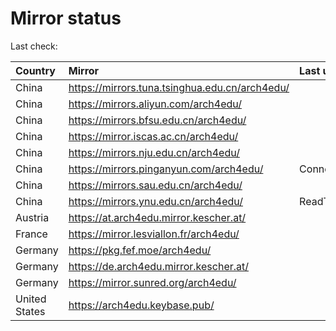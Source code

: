 <script src="./time.js"></script>
# Mirror status
Last check: <script type="text/javascript">localize(1673491423.59922);</script>

|Country|Mirror|Last update|
|:------|:-----|:----------|
|China|https://mirrors.tuna.tsinghua.edu.cn/arch4edu/|<script type="text/javascript">localize(1673462179);</script>|
|China|https://mirrors.aliyun.com/arch4edu/|<script type="text/javascript">localize(1673462179);</script>|
|China|https://mirrors.bfsu.edu.cn/arch4edu/|<script type="text/javascript">localize(1673462179);</script>|
|China|https://mirror.iscas.ac.cn/arch4edu/|<script type="text/javascript">localize(1673462179);</script>|
|China|https://mirrors.nju.edu.cn/arch4edu/|<script type="text/javascript">localize(1673375854);</script>|
|China|https://mirrors.pinganyun.com/arch4edu/|ConnectTimeout|
|China|https://mirrors.sau.edu.cn/arch4edu/|<script type="text/javascript">localize(1671258899);</script>|
|China|https://mirrors.ynu.edu.cn/arch4edu/|ReadTimeout|
|Austria|https://at.arch4edu.mirror.kescher.at/|<script type="text/javascript">localize(1673462179);</script>|
|France|https://mirror.lesviallon.fr/arch4edu/|<script type="text/javascript">localize(1673462179);</script>|
|Germany|https://pkg.fef.moe/arch4edu/|<script type="text/javascript">localize(1673462179);</script>|
|Germany|https://de.arch4edu.mirror.kescher.at/|<script type="text/javascript">localize(1673462179);</script>|
|Germany|https://mirror.sunred.org/arch4edu/|<script type="text/javascript">localize(1673462179);</script>|
|United States|https://arch4edu.keybase.pub/|<script type="text/javascript">localize(1673419072);</script>|

<script src="./tablefilter/tablefilter.js"></script>
<script src="./table.js"></script>